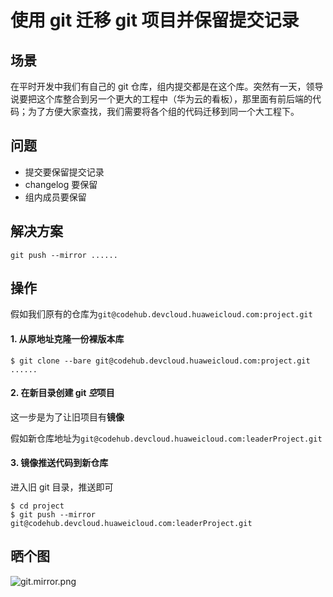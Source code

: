 # 使用 git 迁移 git 项目并保留提交记录


## 场景

在平时开发中我们有自己的 git 仓库，组内提交都是在这个库。突然有一天，领导说要把这个库整合到另一个更大的工程中（华为云的看板），那里面有前后端的代码；为了方便大家查找，我们需要将各个组的代码迁移到同一个大工程下。

## 问题

  * 提交要保留提交记录
  * changelog 要保留
  *  组内成员要保留

## 解决方案

 ```shell
git push --mirror ......
```

## 操作

假如我们原有的仓库为`git@codehub.devcloud.huaweicloud.com:project.git`

#### 1. 从原地址克隆一份裸版本库

```shell
$ git clone --bare git@codehub.devcloud.huaweicloud.com:project.git
......
```

#### 2. 在新目录创建 git *空*项目

这一步是为了让旧项目有**镜像**

假如新仓库地址为`git@codehub.devcloud.huaweicloud.com:leaderProject.git`
#### 3. 镜像推送代码到新仓库

进入旧 git 目录，推送即可

```shell
$ cd project
$ git push --mirror git@codehub.devcloud.huaweicloud.com:leaderProject.git
```

## 晒个图

![git.mirror.png](https://i.loli.net/2020/03/29/ow9O6BnDeuLjqQh.png)

